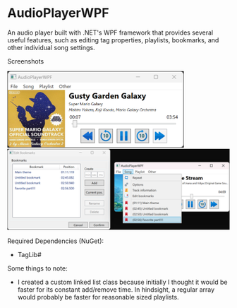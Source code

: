 # AudioPlayerWPF
An audio player built with .NET's WPF framework that provides several useful features, such as editing tag properties, playlists, bookmarks, and other individual song settings.

Screenshots

<img src="screenshot1.png" width="400">
<img src="screenshot2.png" width="800">

Required Dependencies (NuGet):
- TagLib#

Some things to note:
- I created a custom linked list class because initially I thought it would be faster for its constant add/remove time. In hindsight, a regular array would probably be faster for reasonable sized playlists.
